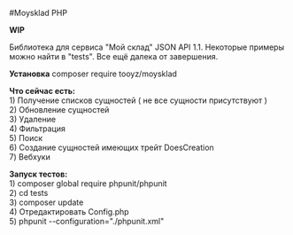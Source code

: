#Moysklad PHP

**WIP**

Библиотека для сервиса "Мой склад" JSON API 1.1. Некоторые примеры можно найти в "tests". Все ещё далека от завершения.

**Установка**
    composer require tooyz/moysklad

**Что сейчас есть:**<br />
    1) Получение списков сущностей ( не все сущности присутствуют )<br />
    2) Обновление сущностей<br />
    3) Удаление<br />
    4) Фильтрация<br />
    5) Поиск<br />
    6) Создание сущностей имеющих трейт DoesCreation<br />
    7) Вебхуки<br />


**Запуск тестов:**<br />
    1) composer global require phpunit/phpunit<br />
    2) cd tests<br />
    3) composer update<br />
    4) Отредактировать Config.php <br />
    5) phpunit --configuration="./phpunit.xml"